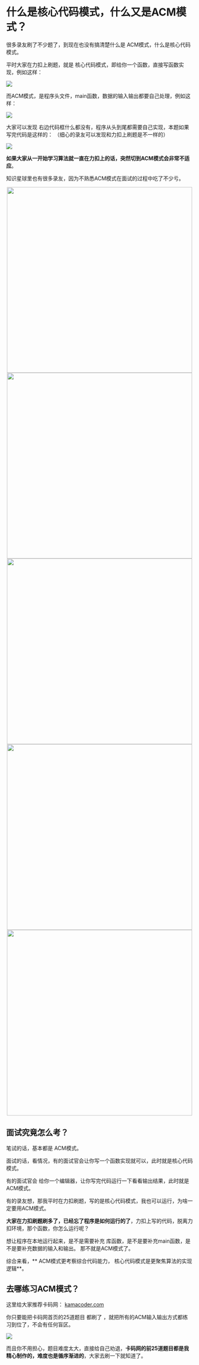 
# 什么是核心代码模式，什么又是ACM模式？

很多录友刷了不少题了，到现在也没有搞清楚什么是 ACM模式，什么是核心代码模式。

平时大家在力扣上刷题，就是 核心代码模式，即给你一个函数，直接写函数实现，例如这样：

![](https://file.kamacoder.com/pics/20231109193631.png)

而ACM模式，是程序头文件，main函数，数据的输入输出都要自己处理，例如这样：

![](https://file.kamacoder.com/pics/20231109193743.png)

大家可以发现 右边代码框什么都没有，程序从头到尾都需要自己实现，本题如果写完代码是这样的： （细心的录友可以发现和力扣上刷题是不一样的）

![](https://file.kamacoder.com/pics/20231109193931.png)


**如果大家从一开始学习算法就一直在力扣上的话，突然切到ACM模式会非常不适应**。

知识星球里也有很多录友，因为不熟悉ACM模式在面试的过程中吃了不少亏。


<div align="center"><img src='https://file.kamacoder.com/pics/20230727163624.png' width=500 alt=''></img></div>

<div align="center"><img src='https://file.kamacoder.com/pics/20230727163938.png' width=500 alt=''></img></div>

<div align="center"><img src='https://file.kamacoder.com/pics/20230727164042.png' width=500 alt=''></img></div>

<div align="center"><img src='https://file.kamacoder.com/pics/20230727164151.png' width=500 alt=''></img></div>

<div align="center"><img src='https://file.kamacoder.com/pics/20230727164459.png' width=500 alt=''></img></div>

## 面试究竟怎么考？

笔试的话，基本都是 ACM模式。

面试的话，看情况，有的面试官会让你写一个函数实现就可以，此时就是核心代码模式。

有的面试官会 给你一个编辑器，让你写完代码运行一下看看输出结果，此时就是ACM模式。

有的录友想，那我平时在力扣刷题，写的是核心代码模式，我也可以运行，为啥一定要用ACM模式。

**大家在力扣刷题刷多了，已经忘了程序是如何运行的了**，力扣上写的代码，脱离力扣环境，那个函数，你怎么运行呢？

想让程序在本地运行起来，是不是需要补充 库函数，是不是要补充main函数，是不是要补充数据的输入和输出。 那不就是ACM模式了。

综合来看，** ACM模式更考察综合代码能力， 核心代码模式是更聚焦算法的实现逻辑**。

## 去哪练习ACM模式？

这里给大家推荐卡码网： [kamacoder.com](https://kamacoder.com/)

你只要能把卡码网首页的25道题目 都刷了 ，就把所有的ACM输入输出方式都练习到位了，不会有任何盲区。

![](https://file.kamacoder.com/pics/20231109195056.png)

而且你不用担心，题目难度太大，直接给自己劝退，**卡码网的前25道题目都是我精心制作的，难度也是循序渐进的**，大家去刷一下就知道了。


